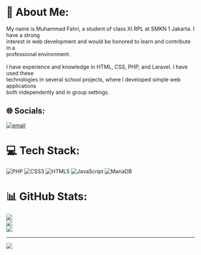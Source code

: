 # 💫 About Me:
My name is Muhammad Fahri, a student of class XI RPL at SMKN 1 Jakarta. I have a strong<br>interest in web development and would be honored to learn and contribute in a<br>professional environment.<br><br>I have experience and knowledge in HTML, CSS, PHP, and Laravel. I have used these<br>technologies in several school projects, where I developed simple web applications<br>both independently and in group settings.


## 🌐 Socials:
[![email](https://img.shields.io/badge/Email-D14836?logo=gmail&logoColor=white)](mailto:mf3652878@gmail.com) 

# 💻 Tech Stack:
![PHP](https://img.shields.io/badge/php-%23777BB4.svg?style=for-the-badge&logo=php&logoColor=white) ![CSS3](https://img.shields.io/badge/css3-%231572B6.svg?style=for-the-badge&logo=css3&logoColor=white) ![HTML5](https://img.shields.io/badge/html5-%23E34F26.svg?style=for-the-badge&logo=html5&logoColor=white) ![JavaScript](https://img.shields.io/badge/javascript-%23323330.svg?style=for-the-badge&logo=javascript&logoColor=%23F7DF1E) ![MariaDB](https://img.shields.io/badge/MariaDB-003545?style=for-the-badge&logo=mariadb&logoColor=white)
# 📊 GitHub Stats:
![](https://github-readme-stats.vercel.app/api?username=Zero-117&theme=dark&hide_border=false&include_all_commits=true&count_private=true)<br/>
![](https://nirzak-streak-stats.vercel.app/?user=Zero-117&theme=dark&hide_border=false)<br/>
![](https://github-readme-stats.vercel.app/api/top-langs/?username=Zero-117&theme=dark&hide_border=false&include_all_commits=true&count_private=true&layout=compact)

---
[![](https://visitcount.itsvg.in/api?id=Zero-117&icon=0&color=0)](https://visitcount.itsvg.in)

<!-- Proudly created with GPRM ( https://gprm.itsvg.in ) -->
